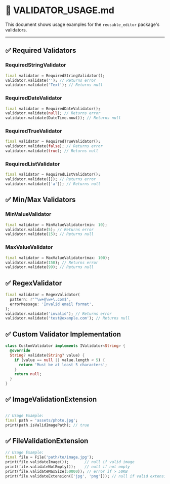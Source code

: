 # 📗 VALIDATOR_USAGE.md

This document shows usage examples for the `reusable_editor` package's validators.

---

## ✅ Required Validators

### RequiredStringValidator

```dart
final validator = RequiredStringValidator();
validator.validate(''); // Returns error
validator.validate('Text'); // Returns null
```

### RequiredDateValidator

```dart
final validator = RequiredDateValidator();
validator.validate(null); // Returns error
validator.validate(DateTime.now()); // Returns null
```

### RequiredTrueValidator

```dart
final validator = RequiredTrueValidator();
validator.validate(false); // Returns error
validator.validate(true); // Returns null
```

### RequiredListValidator

```dart
final validator = RequiredListValidator();
validator.validate([]); // Returns error
validator.validate(['a']); // Returns null
```

## ✅ Min/Max Validators

### MinValueValidator

```dart
final validator = MinValueValidator(min: 10);
validator.validate(5); // Returns error
validator.validate(15); // Returns null
```

### MaxValueValidator

```dart
final validator = MaxValueValidator(max: 100);
validator.validate(150); // Returns error
validator.validate(99); // Returns null
```

## ✅ RegexValidator

```dart
final validator = RegexValidator(
  pattern: r'^\w+@\w+\.com$',
  errorMessage: 'Invalid email format',
);
validator.validate('invalid'); // Returns error
validator.validate('test@example.com'); // Returns null
```

## ✅ Custom Validator Implementation

```dart
class CustomValidator implements IValidator<String> {
  @override
  String? validate(String? value) {
    if (value == null || value.length < 5) {
      return 'Must be at least 5 characters';
    }
    return null;
  }
}
```

## ✅ ImageValidationExtension

```dart

// Usage Example:
final path = 'assets/photo.jpg';
print(path.isValidImagePath); // true
```

## ✅ FileValidationExtension

```dart
// Usage Example:
final file = File('path/to/image.jpg');
print(file.validateImage());       // null if valid image
print(file.validateNotEmpty());    // null if not empty
print(file.validateMaxSize(50000)); // error if > 50KB
print(file.validateExtension(['jpg', 'png'])); // null if valid extension
```
